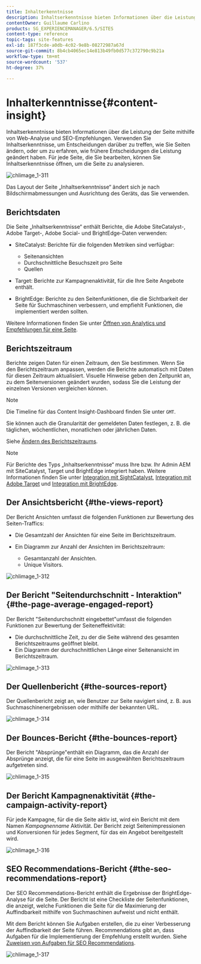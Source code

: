 ```yaml
---
title: Inhalterkenntnisse
description: Inhaltserkenntnisse bieten Informationen über die Leistung der Seite mithilfe von Webanalyse und SEO-Empfehlungen
contentOwner: Guillaume Carlino
products: SG_EXPERIENCEMANAGER/6.5/SITES
content-type: reference
topic-tags: site-features
exl-id: 187f3cde-a0db-4c02-9e8b-08272987a67d
source-git-commit: 8b4cb4065ec14e813b49fb0d577c372790c9b21a
workflow-type: tm+mt
source-wordcount: '537'
ht-degree: 37%

---
```


# Inhalterkenntnisse{#content-insight}

Inhaltserkenntnisse bieten Informationen über die Leistung der Seite mithilfe von Web-Analyse und SEO-Empfehlungen. Verwenden Sie Inhaltserkenntnisse, um Entscheidungen darüber zu treffen, wie Sie Seiten ändern, oder um zu erfahren, wie frühere Entscheidungen die Leistung geändert haben. Für jede Seite, die Sie bearbeiten, können Sie Inhaltserkenntnisse öffnen, um die Seite zu analysieren.

![chlimage_1-311](assets/chlimage_1-311.png)

Das Layout der Seite „Inhaltserkenntnisse“ ändert sich je nach Bildschirmabmessungen und Ausrichtung des Geräts, das Sie verwenden.

## Berichtsdaten

Die Seite „Inhaltserkenntnisse“ enthält Berichte, die Adobe SiteCatalyst-, Adobe Target-, Adobe Social- und BrightEdge-Daten verwenden:

* SiteCatalyst: Berichte für die folgenden Metriken sind verfügbar:

   * Seitenansichten
   * Durchschnittliche Besuchszeit pro Seite
   * Quellen

* Target: Berichte zur Kampagnenaktivität, für die Ihre Seite Angebote enthält.
* BrightEdge: Berichte zu den Seitenfunktionen, die die Sichtbarkeit der Seite für Suchmaschinen verbessern, und empfiehlt Funktionen, die implementiert werden sollten.

Weitere Informationen finden Sie unter [Öffnen von Analytics und Empfehlungen für eine Seite](/help/sites-authoring/ci-analyze.md#opening-analytics-and-recommendations-for-a-page).

## Berichtszeitraum

Berichte zeigen Daten für einen Zeitraum, den Sie bestimmen. Wenn Sie den Berichtszeitraum anpassen, werden die Berichte automatisch mit Daten für diesen Zeitraum aktualisiert. Visuelle Hinweise geben den Zeitpunkt an, zu dem Seitenversionen geändert wurden, sodass Sie die Leistung der einzelnen Versionen vergleichen können.

>[!NOTE]
>
>Die Timeline für das Content Insight-Dashboard finden Sie unter `GMT`.

Sie können auch die Granularität der gemeldeten Daten festlegen, z. B. die täglichen, wöchentlichen, monatlichen oder jährlichen Daten.

Siehe [Ändern des Berichtszeitraums](/help/sites-authoring/ci-analyze.md#changing-the-reporting-period).

>[!NOTE]
>
>Für Berichte des Typs „Inhaltserkenntnisse“ muss Ihre bzw. Ihr Admin AEM mit SiteCatalyst, Target und BrightEdge integriert haben. Weitere Informationen finden Sie unter [Integration mit SightCatalyst](/help/sites-administering/adobeanalytics.md), [Integration mit Adobe Target](/help/sites-administering/target.md) und [Integration mit BrightEdge](/help/sites-administering/brightedge.md).

## Der Ansichtsbericht {#the-views-report}

Der Bericht Ansichten umfasst die folgenden Funktionen zur Bewertung des Seiten-Traffics:

* Die Gesamtzahl der Ansichten für eine Seite im Berichtszeitraum.
* Ein Diagramm zur Anzahl der Ansichten im Berichtszeitraum:

   * Gesamtanzahl der Ansichten.
   * Unique Visitors.

![chlimage_1-312](assets/chlimage_1-312.png)

## Der Bericht &quot;Seitendurchschnitt - Interaktion&quot; {#the-page-average-engaged-report}

Der Bericht &quot;Seitendurchschnitt eingebettet&quot;umfasst die folgenden Funktionen zur Bewertung der Seiteneffektivität:

* Die durchschnittliche Zeit, zu der die Seite während des gesamten Berichtszeitraums geöffnet bleibt.
* Ein Diagramm der durchschnittlichen Länge einer Seitenansicht im Berichtszeitraum.

![chlimage_1-313](assets/chlimage_1-313.png)

## Der Quellenbericht {#the-sources-report}

Der Quellenbericht zeigt an, wie Benutzer zur Seite navigiert sind, z. B. aus Suchmaschinenergebnissen oder mithilfe der bekannten URL.

![chlimage_1-314](assets/chlimage_1-314.png)

## Der Bounces-Bericht {#the-bounces-report}

Der Bericht &quot;Absprünge&quot;enthält ein Diagramm, das die Anzahl der Absprünge anzeigt, die für eine Seite im ausgewählten Berichtszeitraum aufgetreten sind.

![chlimage_1-315](assets/chlimage_1-315.png)

## Der Bericht Kampagnenaktivität {#the-campaign-activity-report}

Für jede Kampagne, für die die Seite aktiv ist, wird ein Bericht mit dem Namen *Kampagnenname* Aktivität. Der Bericht zeigt Seitenimpressionen und Konversionen für jedes Segment, für das ein Angebot bereitgestellt wird.

![chlimage_1-316](assets/chlimage_1-316.png)

## SEO Recommendations-Bericht {#the-seo-recommendations-report}

Der SEO Recommendations-Bericht enthält die Ergebnisse der BrightEdge-Analyse für die Seite. Der Bericht ist eine Checkliste der Seitenfunktionen, die anzeigt, welche Funktionen die Seite für die Maximierung der Auffindbarkeit mithilfe von Suchmaschinen aufweist und nicht enthält.

Mit dem Bericht können Sie Aufgaben erstellen, die zu einer Verbesserung der Auffindbarkeit der Seite führen. Recommendations gibt an, dass Aufgaben für die Implementierung der Empfehlung erstellt wurden. Siehe [Zuweisen von Aufgaben für SEO Recommendations](/help/sites-authoring/ci-analyze.md#assigning-tasks-for-seo-recommendations).

![chlimage_1-317](assets/chlimage_1-317.png)
